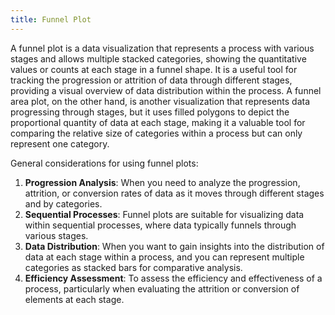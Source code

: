 ```yaml
---
title: Funnel Plot
---
```


A funnel plot is a data visualization that represents a process with various stages and allows multiple stacked categories, showing the quantitative values or counts at each stage in a funnel shape. It is a useful tool for tracking the progression or attrition of data through different stages, providing a visual overview of data distribution within the process. A funnel area plot, on the other hand, is another visualization that represents data progressing through stages, but it uses filled polygons to depict the proportional quantity of data at each stage, making it a valuable tool for comparing the relative size of categories within a process but can only represent one category.

General considerations for using funnel plots:

1. **Progression Analysis**: When you need to analyze the progression, attrition, or conversion rates of data as it moves through different stages and by categories.
2. **Sequential Processes**: Funnel plots are suitable for visualizing data within sequential processes, where data typically funnels through various stages.
3. **Data Distribution**: When you want to gain insights into the distribution of data at each stage within a process, and you can represent multiple categories as stacked bars for comparative analysis.
4. **Efficiency Assessment**: To assess the efficiency and effectiveness of a process, particularly when evaluating the attrition or conversion of elements at each stage.
